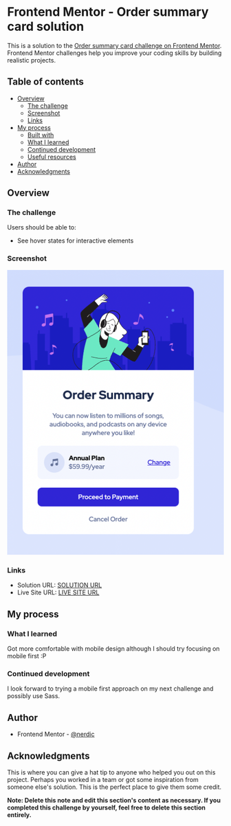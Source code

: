 # Frontend Mentor - Order summary card solution

This is a solution to the [Order summary card challenge on Frontend Mentor](https://www.frontendmentor.io/challenges/order-summary-component-QlPmajDUj). Frontend Mentor challenges help you improve your coding skills by building realistic projects. 

## Table of contents

- [Overview](#overview)
  - [The challenge](#the-challenge)
  - [Screenshot](#screenshot)
  - [Links](#links)
- [My process](#my-process)
  - [Built with](#built-with)
  - [What I learned](#what-i-learned)
  - [Continued development](#continued-development)
  - [Useful resources](#useful-resources)
- [Author](#author)
- [Acknowledgments](#acknowledgments)

## Overview

### The challenge

Users should be able to:

- See hover states for interactive elements

### Screenshot

![](images/screenshot-desk.png)

### Links

- Solution URL: [SOLUTION URL](https://your-solution-url.com)
- Live Site URL: [LIVE SITE URL](https://your-live-site-url.com)

## My process

### What I learned

Got more comfortable with mobile design although I should try focusing on mobile first :P

### Continued development

I look forward to trying a mobile first approach on my next challenge and possibly use Sass.
## Author

- Frontend Mentor - [@nerdic](https://www.frontendmentor.io/profile/thenerdic)

## Acknowledgments

This is where you can give a hat tip to anyone who helped you out on this project. Perhaps you worked in a team or got some inspiration from someone else's solution. This is the perfect place to give them some credit.

**Note: Delete this note and edit this section's content as necessary. If you completed this challenge by yourself, feel free to delete this section entirely.**
